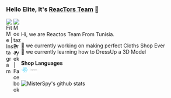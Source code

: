 ### Hello Elite, It's [ReacTors Team](https://www.fitme.cc/) 👋

   <a target="_blank" href="https://www.instagram.com/fitme/">
  <img align="left" alt="FitMe | Instagram" eight="20" width="20" src="https://cdn.jsdelivr.net/npm/simple-icons@3.0.1/icons/instagram.svg"  /></a>
   
<a target="_blank" href="https://www.facebook.com/FitMe">
  <img align="left" alt="MoetazBrayek | Facebook" width="21px" src="https://cdn.jsdelivr.net/npm/simple-icons@3.0.1/icons/facebook.svg" />
</a> 
  <br />                           
  <br />                      
  Hi, we are Reactos Team From Tunisia.  <br />

- 🔭 we currently working on making perfect Cloths Shop Ever <br />
- 🌱 we currently learning how to DressUp a 3D Model <br />

**Shop Languages** <br>
<code><img height="20" src="https://raw.githubusercontent.com/github/explore/80688e429a7d4ef2fca1e82350fe8e3517d3494d/topics/react/react.png"></code>
<code><img height="20" src="https://raw.githubusercontent.com/github/explore/80688e429a7d4ef2fca1e82350fe8e3517d3494d/topics/express/express.png"></code>

  <img align="center" src="https://github-readme-stats.vercel.app/api?username=MoetazBaryek&show_icons=true&include_all_commits=true" alt="MisterSpy's github stats" />
